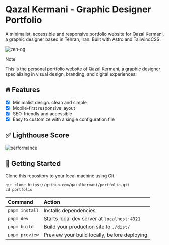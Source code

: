 # Qazal Kermani - Graphic Designer Portfolio

A minimalist, accessible and responsive portfolio website for Qazal Kermani, a graphic designer based in Tehran, Iran. Built with Astro and TailwindCSS.

![zen-og](https://github.com/user-attachments/assets/7a72aaae-6652-4cd0-becc-8e6a3c224993)

> [!NOTE]
> This is the personal portfolio website of Qazal Kermani, a graphic designer specializing in visual design, branding, and digital experiences.

## 🔥 Features

- [x] Minimalist design. clean and simple
- [x] Mobile-first responsive layout
- [x] SEO-friendly and accessible
- [x] Easy to customize with a single configuration file

## ✅ Lighthouse Score

![performance](https://github.com/user-attachments/assets/4f95e2ca-03f9-4996-9e34-dcd179194c58)

## 🚀 Getting Started

Clone this repository to your local machine using Git.

```scheme
git clone https://github.com/qazalkermani/portfolio.git
cd portfolio
```

| Command        | Action                                       |
| :------------- | :------------------------------------------- |
| `pnpm install` | Installs dependencies                        |
| `pnpm dev`     | Starts local dev server at `localhost:4321`  |
| `pnpm build`   | Build your production site to `./dist/`      |
| `pnpm preview` | Preview your build locally, before deploying |
